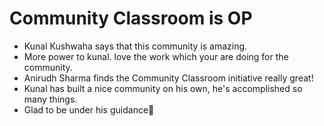 # Community Classroom is OP

- Kunal Kushwaha says that this community is amazing.
- More power to kunal. love the work which your are doing for the community.
- Anirudh Sharma finds the Community Classroom initiative really great!
- Kunal has built a nice community on his own, he's accomplished so many things.
- Glad to be under his guidance🛐
